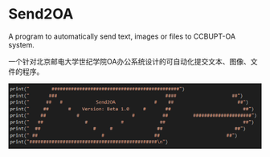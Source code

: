 # Send2OA
A program to automatically send text, images or files to CCBUPT-OA system.

一个针对北京邮电大学世纪学院OA办公系统设计的可自动化提交文本、图像、文件的程序。

![image](https://github.com/StarBarry/Send2OA/blob/main/Send2OA.png?raw=true)
